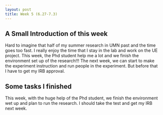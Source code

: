```yaml
---
layout: post
title: Week 5 (6.27-7.3)
---
```

## A Small Introduction of this week

Hard to imagine that half of my summer research in UMN past and the time goes too fast. I really enjoy the time that I stay in the lab and work on the UE project. This week, the Phd student help me a lot and we finish the environment set up of the research!!! The next week, we can start to make the experiment instruction and run people in the experiment. But before that I have to get my IRB approval. 

## Some tasks I finished

This week, with the huge help of the Phd student, we finish the environment wet up and plan to run the research. I should take the test and get my IRB next week.



